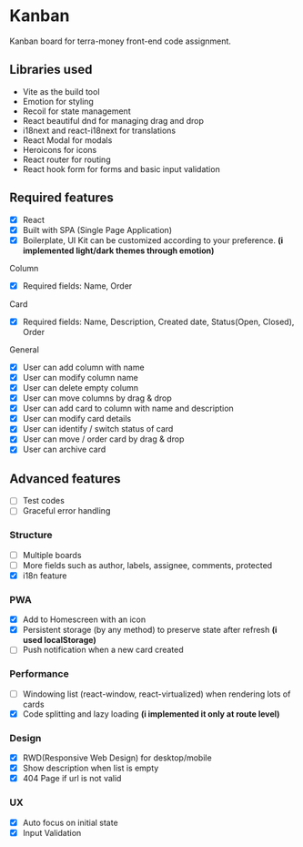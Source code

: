 # Kanban
Kanban board for terra-money front-end code assignment.

## Libraries used
- Vite as the build tool
- Emotion for styling
- Recoil for state management
- React beautiful dnd for managing drag and drop
- i18next and react-i18next for translations
- React Modal for modals
- Heroicons for icons
- React router for routing
- React hook form for forms and basic input validation

## Required features

- [x]  React
- [x]  Built with SPA (Single Page Application)
- [x]  Boilerplate, UI Kit can be customized according to your preference. **(i implemented light/dark themes through emotion)**

Column

- [x]  Required fields: Name, Order

Card

- [x]  Required fields: Name, Description, Created date, Status(Open, Closed), Order

General

- [x]  User can add column with name
- [x]  User can modify column name
- [x]  User can delete empty column
- [x]  User can move columns by drag & drop
- [x]  User can add card to column with name and description
- [x]  User can modify card details
- [x]  User can identify / switch status of card
- [x]  User can move / order card by drag & drop
- [x]  User can archive card

## Advanced features

- [ ]  Test codes
- [ ]  Graceful error handling

### **Structure**

- [ ]  Multiple boards
- [ ]  More fields such as author, labels, assignee, comments, protected
- [x]  i18n feature

### **PWA**

- [x]  Add to Homescreen with an icon
- [x]  Persistent storage (by any method) to preserve state after refresh **(i used localStorage)**
- [ ]  Push notification when a new card created

### **Performance**

- [ ]  Windowing list (react-window, react-virtualized) when rendering lots of cards
- [x]  Code splitting and lazy loading **(i implemented it only at route level)**

### **Design**

- [x]  RWD(Responsive Web Design) for desktop/mobile
- [x]  Show description when list is empty
- [x]  404 Page if url is not valid

### **UX**

- [x]  Auto focus on initial state
- [x]  Input Validation
